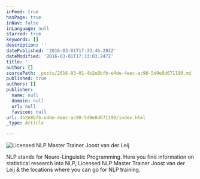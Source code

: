 ```yaml
---
inFeed: true
hasPage: true
inNav: false
inLanguage: null
starred: true
keywords: []
description: ''
datePublished: '2016-03-01T17:33:46.282Z'
dateModified: '2016-03-01T17:33:03.247Z'
title: ''
author: []
sourcePath: _posts/2016-03-01-4b2e8bfb-e4de-4eec-ac90-5d9e8d671190.md
published: true
authors: []
publisher:
  name: null
  domain: null
  url: null
  favicon: null
url: 4b2e8bfb-e4de-4eec-ac90-5d9e8d671190/index.html
_type: Article

---
```

![Licensed NLP Master Trainer Joost van der Leij](https://s3-us-west-2.amazonaws.com/the-grid-img/p/d6ec661b6267f3980a575652fe25d1db2ee84a64.jpg)

NLP stands for Neuro-Linguistic Programming. Here you find information on statistical research into NLP, Licensed NLP Master Trainer Joost van der Leij & the locations where you can go for NLP training.
